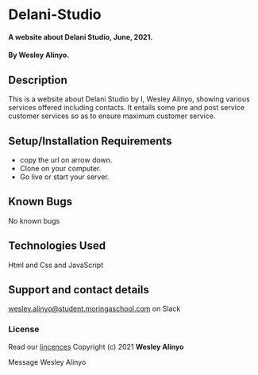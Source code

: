 # Delani-Studio
#### A website about Delani Studio, June, 2021.
#### By **Wesley Alinyo.**
## Description
This is a website about Delani Studio by I, Wesley Alinyo, showing various services offered including contacts. It entails some pre and post service customer services so as to ensure maximum customer service.
## Setup/Installation Requirements
- copy the url on arrow down.
- Clone on your computer.
- Go live or start your server.
## Known Bugs
No known bugs
## Technologies Used
Html and Css and JavaScript
## Support and contact details
wesley.alinyo@student.moringaschool.com on Slack
### License
Read our [lincences](./Lincense)
Copyright (c) 2021 
**Wesley Alinyo**


Message Wesley Alinyo










